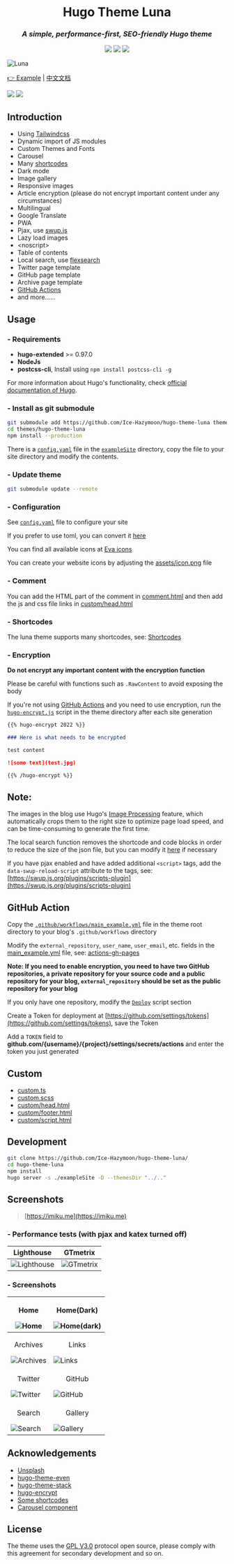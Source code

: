 <h1 align="center">Hugo Theme Luna</h1>

<h3 align="center"><i>A simple, performance-first, SEO-friendly Hugo theme</i></h3>

<p align="center">
  <a href="https://github.com/gohugoio/hugo" target="_blank"><img src="https://img.shields.io/badge/Hugo-≥0.97-green?style=for-the-badge&logo=hugo&logoColor=white" /></a>
  <a href="https://github.com/Ice-Hazymoon/hugo-theme-luna/actions/workflows/main.yml" target="_blank"><img src="https://img.shields.io/github/workflow/status/Ice-Hazymoon/hugo-theme-luna/CI?style=for-the-badge&logo=github&logoColor=white" /></a>
  <a href="https://github.com/Ice-Hazymoon/hugo-theme-luna/blob/master/LICENSE" target="_blank"><img src="https://img.shields.io/github/license/Ice-Hazymoon/hugo-theme-luna?style=for-the-badge" /></a>
</p>

![Luna](https://github.com/Ice-Hazymoon/hugo-theme-luna/raw/main/screenshots/luna.png)

[👉 Example](https://hugo-theme-luna.imiku.me) | [中文文档](https://github.com/Ice-Hazymoon/hugo-theme-luna/blob/master/README.zh.md)

![](https://img.shields.io/github/last-commit/Ice-Hazymoon/hugo-theme-luna?style=flat-square) ![](https://img.shields.io/github/languages/code-size/Ice-Hazymoon/hugo-theme-luna?style=flat-square)

## Introduction

- Using [Tailwindcss](https://tailwindcss.com)
- Dynamic import of JS modules
- Custom Themes and Fonts
- Carousel
- Many [shortcodes](https://hugo-theme-luna.imiku.me/2022/05/02/shortcodes.html/)
- Dark mode
- Image gallery
- Responsive images
- Article encryption (please do not encrypt important content under any circumstances)
- Multilingual
- Google Translate
- PWA
- Pjax, use [swup.js](https://swup.js.org/)
- Lazy load images
- \<noscript\>
- Table of contents
- Local search, use [flexsearch](https://github.com/nextapps-de/flexsearch)
- Twitter page template
- GitHub page template
- Archive page template
- [GitHub Actions](https://github.com/features/actions)
- and more......

## Usage

### - Requirements

- **hugo-extended** >= 0.97.0
- **NodeJs**
- **postcss-cli**, Install using `npm install postcss-cli -g`

For more information about Hugo's functionality, check [official documentation of Hugo](https://gohugo.io/documentation/).

### - Install as git submodule

```bash
git submodule add https://github.com/Ice-Hazymoon/hugo-theme-luna themes/hugo-theme-luna
cd themes/hugo-theme-luna
npm install --production
```

There is a [`config.yaml`](https://github.com/Ice-Hazymoon/hugo-theme-luna/blob/master/exampleSite/config.yaml) file in the [`exampleSite`](https://github.com/Ice-Hazymoon/hugo-theme-luna/tree/main/exampleSite) directory, copy the file to your site directory and modify the contents.

### - Update theme

```bash
git submodule update --remote
```

### - Configuration

See [`config.yaml`](https://github.com/Ice-Hazymoon/hugo-theme-luna/blob/master/exampleSite/config.yaml) file to configure your site

If you prefer to use toml, you can convert it [here](https://www.convertsimple.com/convert-yaml-to-toml)

You can find all available icons at [Eva icons](https://akveo.github.io/eva-icons)

You can create your website icons by adjusting the [assets/icon.png](https://github.com/Ice-Hazymoon/hugo-theme-luna/blob/master/exampleSite/assets/icon.png) file

### - Comment

You can add the HTML part of the comment in [comment.html](https://github.com/Ice-Hazymoon/hugo-theme-luna/blob/master/layouts/partials/comment.html) and then add the js and css file links in [custom/head.html](https://github.com/Ice-Hazymoon/hugo-theme-luna/blob/master/layouts/partials/custom/head.html)

### - Shortcodes

The luna theme supports many shortcodes, see: [Shortcodes](https://hugo-theme-luna.imiku.me/2022/05/02/shortcodes.html/)

### - Encryption

**Do not encrypt any important content with the encryption function**

Please be careful with functions such as `.RawContent` to avoid exposing the body

If you're not using [GitHub Actions](https://github.com/features/actions) and you need to use encryption, run the [`hugo-encrypt.js`](https://github.com/Ice-Hazymoon/hugo-theme-luna/blob/master/hugo-encrypt.js) script in the theme directory after each site generation

````markdown
{{% hugo-encrypt 2022 %}}

### Here is what needs to be encrypted

test content

![some text](test.jpg)

{{% /hugo-encrypt %}}
````

## Note:

The images in the blog use Hugo's [Image Processing](https://gohugo.io/content-management/image-processing/) feature, which automatically crops them to the right size to optimize page load speed, and can be time-consuming to generate the first time.

The local search function removes the shortcode and code blocks in order to reduce the size of the json file, but you can modify it [here](https://github.com/Ice-Hazymoon/hugo-theme-luna/blob/master/layouts/_default/search.json) if necessary

If you have pjax enabled and have added additional `<script>` tags, add the `data-swup-reload-script` attribute to the tags, see: [https://swup.js.org/plugins/scripts-plugin](https://swup.js.org/plugins/scripts-plugin)

## GitHub Action

Copy the [`.github/workflows/main_example.yml`](https://github.com/Ice-Hazymoon/hugo-theme-luna/blob/master/.github/workflows/main_example.yml) file in the theme root directory to your blog's `.github/workflows` directory

Modify the `external_repository`, `user_name`, `user_email`, etc. fields in the [main_example.yml](https://github.com/Ice-Hazymoon/hugo-theme-luna/blob/master/.github/workflows/main_example.yml) file, see: [actions-gh-pages](https://github.com/peaceiris/actions-gh-pages)

**Note: If you need to enable encryption, you need to have two GitHub repositories, a private repository for your source code and a public repository for your blog, `external_repository` should be set as the public repository for your blog**

If you only have one repository, modify the [`Deploy`](https://github.com/Ice-Hazymoon/hugo-theme-luna/blob/master/.github/workflows/main_example.yml#L45) script section

Create a Token for deployment at [https://github.com/settings/tokens](https://github.com/settings/tokens), save the Token

Add a `TOKEN` field to **github.com/{username}/{project}/settings/secrets/actions** and enter the token you just generated

## Custom

- [custom.ts](https://github.com/Ice-Hazymoon/hugo-theme-luna/blob/assets/ts/custom.ts)
- [custom.scss](https://github.com/Ice-Hazymoon/hugo-theme-luna/blob/assets/sass/custom.scss)
- [custom/head.html](https://github.com/Ice-Hazymoon/hugo-theme-luna/blob/layouts/partials/custom/head.html)
- [custom/footer.html](https://github.com/Ice-Hazymoon/hugo-theme-luna/blob/layouts/partials/custom/footer.html)
- [custom/script.html](https://github.com/Ice-Hazymoon/hugo-theme-luna/blob/layouts/partials/custom/script.html)

## Development

```sh
git clone https://github.com/Ice-Hazymoon/hugo-theme-luna/
cd hugo-theme-luna
npm install
hugo server -s ./exampleSite -D --themesDir "../.."
```

## Screenshots

> [https://imiku.me](https://imiku.me)

### - Performance tests (with pjax and katex turned off)

| Lighthouse                                                                                                      | GTmetrix                                                                                                      |
| --------------------------------------------------------------------------------------------------------------- | ------------------------------------------------------------------------------------------------------------- |
| ![Lighthouse](https://github.com/Ice-Hazymoon/hugo-theme-luna/raw/main/screenshots/lighthouse.png) | ![GTmetrix](https://github.com/Ice-Hazymoon/hugo-theme-luna/raw/main/screenshots/gtmetrix.png) |

### - Screenshots

| <p align="center">Home</p> ![Home](https://github.com/Ice-Hazymoon/hugo-theme-luna/raw/main/screenshots/screen-home.png)                             | <p align="center">Home(Dark)</p> ![Home(dark)](https://github.com/Ice-Hazymoon/hugo-theme-luna/raw/main/screenshots/screen-home-dark.png)         |
| -------------------------------------------------------------------------------------------------------------------------------------------------------------- | ------------------------------------------------------------------------------------------------------------------------------------------------------ |
| <p align="center">Archives</p> ![Archives](https://github.com/Ice-Hazymoon/hugo-theme-luna/raw/main/screenshots/screen-archives.png)                     | <p align="center">Links</p> ![Links](https://github.com/Ice-Hazymoon/hugo-theme-luna/raw/main/screenshots/screen-links.png)                   |
| <p align="center">Twitter</p> ![Twitter](https://github.com/Ice-Hazymoon/hugo-theme-luna/raw/main/screenshots/screen-twitter.png)                       | <p align="center">GitHub</p> ![GitHub](https://github.com/Ice-Hazymoon/hugo-theme-luna/raw/main/screenshots/screen-github.png)                 |
| <p align="center">Search</p> ![Search](https://github.com/Ice-Hazymoon/hugo-theme-luna/raw/main/screenshots/screen-search.png) | <p align="center">Gallery</p> ![Gallery](https://github.com/Ice-Hazymoon/hugo-theme-luna/raw/main/screenshots/screen-gallery.png) |

## Acknowledgements

- [Unsplash](https://unsplash.com/)
- [hugo-theme-even](https://github.com/olOwOlo/hugo-theme-even)
- [hugo-theme-stack](https://github.com/CaiJimmy/hugo-theme-stack)
- [hugo-encrypt](https://github.com/Izumiko/hugo-encrypt)
- [Some shortcodes](https://guanqr.com/tech/website/hugo-shortcodes-customization)
- [Carousel component](https://codepen.io/onediv/details/VaQbrq)

## License

The theme uses the [GPL V3.0](https://github.com/Ice-Hazymoon/hugo-theme-luna/blob/master/LICENSE) protocol open source, please comply with this agreement for secondary development and so on.
